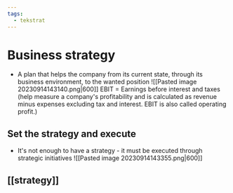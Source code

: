 ```yaml
---
tags:
  - tekstrat
---
```

# Business strategy
- A plan that helps the company from its current state, through its business environment, to the wanted position
![[Pasted image 20230914143140.png|600]]
EBIT = Earnings before interest and taxes (help measure a company's profitability and is calculated as revenue minus expenses excluding tax and interest. EBIT is also called operating profit.)

## Set the strategy and execute
- It's not enough to have a strategy - it must be executed through strategic initiatives
![[Pasted image 20230914143355.png|600]]

## [[strategy]]